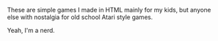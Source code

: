 These are simple games I made in HTML mainly for my kids, but anyone else with nostalgia for old school Atari style games.

Yeah, I'm a nerd.
